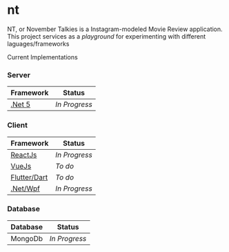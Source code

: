 # nt
NT, or November Talkies is a Instagram-modeled Movie Review application. This project services as a _playground_ for experimenting with different laguages/frameworks

Current Implementations

### Server ###
|  Framework     | Status |
| ----------- | ----------- |
| [.Net 5](https://github.com/anuviswan/nt/tree/master/nt.webapi/src) |  _In Progress_     |

### Client ###
|  Framework     | Status |
| ----------- | ----------- |
| [ReactJs](https://github.com/anuviswan/nt/tree/master/nt.webclient/reactjs)|  _In Progress_     |
| [VueJs]()|  _To do_     |
| [Flutter/Dart]()|  _To do_     |
| [.Net/Wpf]()|  _In Progress_     |

### Database ###
|  Database     | Status |
| ----------- | ----------- |
| MongoDb |  _In Progress_     |

